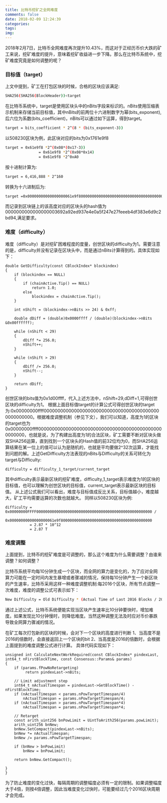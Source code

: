 ```yaml
---
title: 比特币挖矿之全网难度
comments: false
date: 2018-02-09 12:24:39
categories:
tags:
img:
---
```


2018年2月7日，比特币全网难度再次提升10.43%，而这对于正经历币价大跌的矿工来说，挖矿难度的提升，意味着挖矿收益进一步下降。那么在比特币系统中，挖矿难度究竟是如何调整的呢？

### 目标值（target）
上文中提到，矿工在打包区块的时候，合格的区块应该满足:
``` bash
SHA256(SHA256(BlockHeader))<target
```
在比特币系统中，target是使用区块头中的nBits字段来标识的。nBits使用压缩表示机制来存储当前目标值，其中nBits的前两位十六进制数字为幂(bits_exponent),后六位为系数(bits_coefficient)，nBits可以通过如下运算，得到target。
``` bash
target = bits_coefficient * 2^(8 * (bits_exponent-3))
```
以508230区块为例，此区块对应的bits为0x1761e9f8
``` bash
target = 0x61e9f8 *2^(0x08*(0x17-3))
               = 0x61e9f8 *2^(0x08*0x14)
               = 0x61e9f8 *2^0xA0
```
按十进制计算为:
``` bash
target = 6,416,888 * 2^160
```
转换为十六进制后为:
``` bash
target =0x00000000000000000061e9f80000000000000000000000000000000000000000
```
而记录到区块链上的该高度对应的区块头的hash值为0000000000000000003692a92ed937e4e0a5f247e27feeeb4df383e6d9c2bd94,满足要求。

### 难度（difficulty）
难度（difficulty）是对挖矿困难程度的度量，创世区块的difficulty为1。需要注意的是，difficulty并没有记录在区块头中，而是通过nBits计算得到的。具体实现如下：
```
double GetDifficulty(const CBlockIndex* blockindex)
{
    if (blockindex == NULL)
    {
        if (chainActive.Tip() == NULL)
            return 1.0;
        else
            blockindex = chainActive.Tip();
    }
    
    int nShift = (blockindex->nBits >> 24) & 0xff;
    
    double dDiff = (double)0x0000ffff / (double)(blockindex->nBits &0x00ffffff);
    
    while (nShift < 29)
    {
        dDiff *= 256.0;
        nShift++;
    }
    
    while (nShift > 29)
    {
        dDiff /= 256.0;
        nShift--;
    }

    return dDiff;
}
```
创世区块的bits值为0x1d00ffff，代入上述方法中，nShift=29,dDiff=1,可得创世区块的difficulty为1。
根据上面目标值target的计算公式可得创世区块的target为:0x00000000ffff0000000000000000000000000000000000000000000000000000。根据难度调整机制（参见下文），我们可以知道，高度为1的区块的target也为0x00000000ffff0000000000000000000000000000000000000000000000000000，也就是说，为了构建出高度为1的合法区块，矿工需要不断对区块头做双SHA256运算，直到找到一个区块头的Hash值的前32位均为0，而SHA256运算结果在某一位上的值可以认为是随机的，也就是平均要做2^32次运算，才能找到问题的解。上述GetDifficulty方法表现的nBits与Difficulty的关系可转化为target与Difficulty:
```
difficulty = difficulty_1_target/current_target
```
其中difficulty表示最新区块的挖矿难度，difficulty_1_target表示难度为1的区块的目标值，也可以理解为创世区块的目标值，current_target表示最新区块的目标值。
从上述公式我们可以看出，难度与目标值成反比关系，目标值越小，难度越大，矿工平均需要运算的次数也就越大。
同样以508230区块为例:
```
difficulty = 0x00000000FFFF0000000000000000000000000000000000000000000000000000 /
             0x00000000000000000061e9f80000000000000000000000000000000000000000
           = 2.87 * 10^12
           = 2.87 T
```

### 难度调整
上面提到，比特币的挖矿难度是可调整的，那么这个难度为什么需要调整？由谁来调整？如何调整？

比特币系统平均每10分钟生成一个区块，而全网的算力是变化的，为了应对全网算力可能在一定时间内发生暴增或者骤减的情况，保持每10分钟产生一个新区块的产生速率，比特币采用这样一种难度调整机制:每2016个区块，所有节点调整一次难度，难度的调整公式可表示如下：
``` bash
New Difficulty = Old Difficulty * (Actual Time of Last 2016 Blocks / 20160 minutes)
```
通过上述公式，比特币系统便能实现当区块产生速率比10分钟要快时，增加难度。如果发现比10分钟慢时，则降低难度。当然这种调整无法及时应对币价暴跌导致全网算力骤减的情况。

在矿工每次打包新的区块的时候，会对下一个区块的高度进行判断
1、当高度不是2016的倍数时，会直接返回上一个区块的bit
2、当高度是2016的倍数时，会根据上面提到的难度调整公式进行计算。
具体代码实现如下：
```
unsigned int CalculateNextWorkRequired(const CBlockIndex* pindexLast, int64_t nFirstBlockTime, const Consensus::Params& params)
{
    if (params.fPowNoRetargeting)
         return pindexLast->nBits;
         
    // Limit adjustment step
    int64_t nActualTimespan = pindexLast->GetBlockTime() - nFirstBlockTime;
    if (nActualTimespan < params.nPowTargetTimespan/4)
        nActualTimespan = params.nPowTargetTimespan/4;
    if (nActualTimespan > params.nPowTargetTimespan*4)
        nActualTimespan = params.nPowTargetTimespan*4;
        
    // Retarget
    const arith_uint256 bnPowLimit = UintToArith256(params.powLimit);
    arith_uint256 bnNew;
    bnNew.SetCompact(pindexLast->nBits);
    bnNew *= nActualTimespan;
    bnNew /= params.nPowTargetTimespan;
  
    if (bnNew > bnPowLimit)
        bnNew = bnPowLimit;
                                                                                    
    return bnNew.GetCompact();
                                                                                    }
}
```
为了防止难度的变化过快，每隔周期的调整幅度必须有一定的限制。如果调整幅度大于4倍，则按4倍调整，因此当难度变化过快时，可能要经过几个2016区块周期才会完成。

